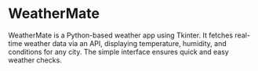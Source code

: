 # WeatherMate
WeatherMate is a Python-based weather app using Tkinter. It fetches real-time weather data via an API, displaying temperature, humidity, and conditions for any city. The simple interface ensures quick and easy weather checks.
